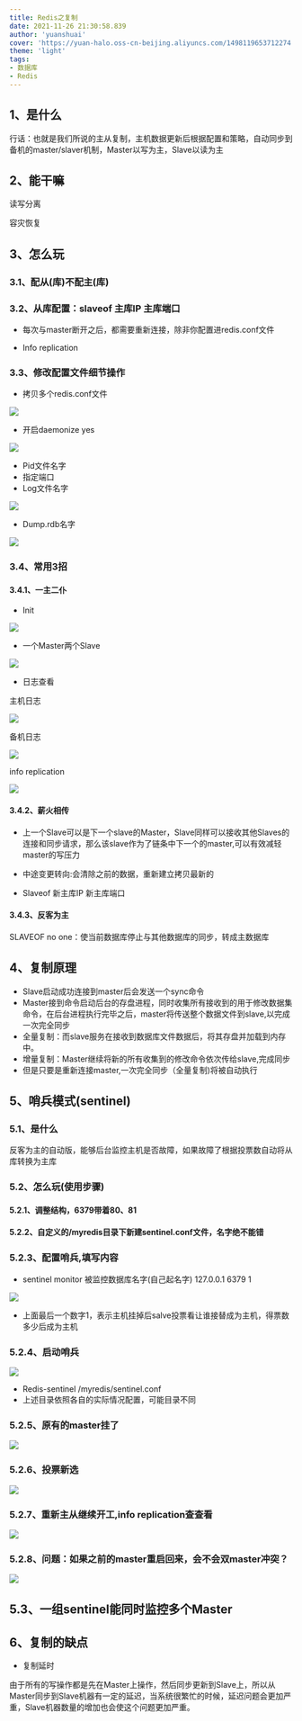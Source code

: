 ```yaml
---
title: Redis之复制
date: 2021-11-26 21:30:58.839
author: 'yuanshuai'
cover: 'https://yuan-halo.oss-cn-beijing.aliyuncs.com/1498119653712274.png'
theme: 'light'
tags: 
- 数据库
- Redis
---
```


## **1、是什么**

行话：也就是我们所说的主从复制，主机数据更新后根据配置和策略，自动同步到备机的master/slaver机制，Master以写为主，Slave以读为主

## 2、**能干嘛**

读写分离

容灾恢复

## 3、**怎么玩**

### 3.1、配从(库)不配主(库)

### 3.2、从库配置：slaveof 主库IP 主库端口

- 每次与master断开之后，都需要重新连接，除非你配置进redis.conf文件

- Info replication

### 3.3、修改配置文件细节操作

- 拷贝多个redis.conf文件

![](https://hexobbblog.oss-cn-beijing.aliyuncs.com/images/redis/107.png)

- 开启daemonize yes

![](https://hexobbblog.oss-cn-beijing.aliyuncs.com/images/redis/108.png)

- Pid文件名字
- 指定端口
- Log文件名字

![](https://hexobbblog.oss-cn-beijing.aliyuncs.com/images/redis/109.png)

- Dump.rdb名字

![](https://hexobbblog.oss-cn-beijing.aliyuncs.com/images/redis/200.png)

### 3.4、常用3招

#### 3.4.1、一主二仆

- Init

![](https://hexobbblog.oss-cn-beijing.aliyuncs.com/images/redis/201.png)

- 一个Master两个Slave

![](https://hexobbblog.oss-cn-beijing.aliyuncs.com/images/redis/202.png)

- 日志查看

主机日志

![](https://hexobbblog.oss-cn-beijing.aliyuncs.com/images/redis/203.png)

备机日志

![](https://hexobbblog.oss-cn-beijing.aliyuncs.com/images/redis/204.png)

info replication

![](https://hexobbblog.oss-cn-beijing.aliyuncs.com/images/redis/205.png)

#### 3.4.2、薪火相传

- 上一个Slave可以是下一个slave的Master，Slave同样可以接收其他Slaves的连接和同步请求，那么该slave作为了链条中下一个的master,可以有效减轻master的写压力

- 中途变更转向:会清除之前的数据，重新建立拷贝最新的

- Slaveof 新主库IP 新主库端口

#### 3.4.3、反客为主

SLAVEOF no one：使当前数据库停止与其他数据库的同步，转成主数据库

## 4、**复制原理**

- Slave启动成功连接到master后会发送一个sync命令
- Master接到命令启动后台的存盘进程，同时收集所有接收到的用于修改数据集命令，在后台进程执行完毕之后，master将传送整个数据文件到slave,以完成一次完全同步
- 全量复制：而slave服务在接收到数据库文件数据后，将其存盘并加载到内存中。
- 增量复制：Master继续将新的所有收集到的修改命令依次传给slave,完成同步
- 但是只要是重新连接master,一次完全同步（全量复制)将被自动执行

## 5、**哨兵模式**(sentinel)

### 5.1、是什么

反客为主的自动版，能够后台监控主机是否故障，如果故障了根据投票数自动将从库转换为主库

### 5.2、怎么玩(使用步骤)

#### 5.2.1、调整结构，6379带着80、81

#### 5.2.2、自定义的/myredis目录下新建sentinel.conf文件，名字绝不能错

### 5.2.3、配置哨兵,填写内容

- sentinel monitor 被监控数据库名字(自己起名字) 127.0.0.1 6379 1

![](https://hexobbblog.oss-cn-beijing.aliyuncs.com/images/redis/206.png)

- 上面最后一个数字1，表示主机挂掉后salve投票看让谁接替成为主机，得票数多少后成为主机

### 5.2.4、启动哨兵

![](https://hexobbblog.oss-cn-beijing.aliyuncs.com/images/redis/207.png)

- Redis-sentinel /myredis/sentinel.conf 
- 上述目录依照各自的实际情况配置，可能目录不同

### 5.2.5、原有的master挂了

![](https://hexobbblog.oss-cn-beijing.aliyuncs.com/images/redis/208.png)

### 5.2.6、投票新选

![](https://hexobbblog.oss-cn-beijing.aliyuncs.com/images/redis/209.png)

### 5.2.7、重新主从继续开工,info replication查查看

![](https://hexobbblog.oss-cn-beijing.aliyuncs.com/images/redis/210.png)

### 5.2.8、问题：如果之前的master重启回来，会不会双master冲突？

![](https://hexobbblog.oss-cn-beijing.aliyuncs.com/images/redis/211.png)

## 5.3、一组sentinel能同时监控多个Master

## 6、复制的缺点

- 复制延时

由于所有的写操作都是先在Master上操作，然后同步更新到Slave上，所以从Master同步到Slave机器有一定的延迟，当系统很繁忙的时候，延迟问题会更加严重，Slave机器数量的增加也会使这个问题更加严重。
